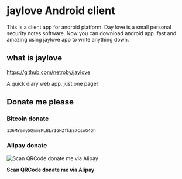 # jaylove Android client

This is a client app for android platform. Day love is a small personal security notes software.
Now you can download android app. fast and amazing using jaylove app to write anything down.

## what is jaylove

https://github.com/netroby/jaylove

A quick diary web app, just one page! 

## Donate me please

### Bitcoin donate

```
136MYemy5QmmBPLBLr1GHZfkES7CsoG4Qh
```
### Alipay donate
![Scan QRCode donate me via Alipay](https://www.netroby.com/assets/images/alipayme.jpg)

**Scan QRCode donate me via Alipay**

